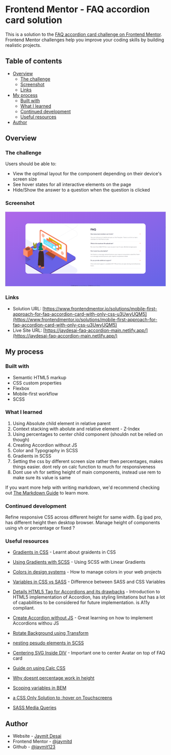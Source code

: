 # Frontend Mentor - FAQ accordion card solution

This is a solution to the [FAQ accordion card challenge on Frontend Mentor](https://www.frontendmentor.io/challenges/faq-accordion-card-XlyjD0Oam). Frontend Mentor challenges help you improve your coding skills by building realistic projects. 

## Table of contents

- [Overview](#overview)
  - [The challenge](#the-challenge)
  - [Screenshot](#screenshot)
  - [Links](#links)
- [My process](#my-process)
  - [Built with](#built-with)
  - [What I learned](#what-i-learned)
  - [Continued development](#continued-development)
  - [Useful resources](#useful-resources)
- [Author](#author)


## Overview

### The challenge

Users should be able to:

- View the optimal layout for the component depending on their device's screen size
- See hover states for all interactive elements on the page
- Hide/Show the answer to a question when the question is clicked

### Screenshot

![](./screenshot.png)


### Links

- Solution URL: [https://www.frontendmentor.io/solutions/mobile-first-approach-for-faq-accordion-card-with-only-css-u3UwyUQM5](https://www.frontendmentor.io/solutions/mobile-first-approach-for-faq-accordion-card-with-only-css-u3UwyUQM5)
- Live Site URL: [https://jaydesai-faq-accordion-main.netlify.app/](https://jaydesai-faq-accordion-main.netlify.app/)

## My process

### Built with

- Semantic HTML5 markup
- CSS custom properties
- Flexbox
- Mobile-first workflow
- SCSS



### What I learned

1. Using Absolute child element in relative parent
2. Context stacking with abolute and relative element - Z-Index 
3. Using percentages to center child component (shouldn not be relied on though)
4. Creating Accordion without JS
5. Color and Typography in SCSS
6. Gradients in SCSS
7. Setting the css by different screen size rather then percentages, makes things easier. dont rely on calc function to much for responsiveness
8. Dont use vh for setting height of main components, instead use rem to make sure its value is same


If you want more help with writing markdown, we'd recommend checking out [The Markdown Guide](https://www.markdownguide.org/) to learn more.


### Continued development

Refine responsive CSS across different height for same width. Eg ipad pro, has different height then desktop browser.
Manage height of components using vh or percentage or fixed ?

### Useful resources

- [Gradients in CSS](https://css-tricks.com/css3-gradients/) - Learnt about graidents in CSS
- [Using Gradients with SCSS](https://medium.com/@alvaro.saburido/applying-gradient-trends-in-sass-cf825d70f5fe) - Using SCSS with Linear Gradients
- [Colors in design systems](https://medium.com/codyhouse/create-your-design-system-part-3-colors-798e4729921f) - How to manage colors in your web projects
- [Variables in CSS vs SASS](https://css-tricks.com/difference-between-types-of-css-variables/) - Difference between SASS and CSS Variables
- [Details HTML5 Tag for Accordions and its drawbacks](https://developer.mozilla.org/en-US/docs/Web/HTML/Element/details) - Introduction to HTML5 implementation of Accordion, has styling limitations but has a lot of capabilities to be considered for future implementation. is A11y compliant.
- [Create Accordion without JS](https://stackoverflow.com/questions/13630229/can-i-have-an-onclick-effect-in-css) - Great learning on how to implement Accordions withou JS

- [Rotate Background using Transform](https://www.sitepoint.com/css3-transform-background-image/)
- [nesting pesudo elements in SCSS](https://marksheet.io/sass-nesting.html)
- [Centering SVG Inside DIV](https://stackoverflow.com/questions/41822510/center-an-svg-inside-a-div) - Important one to center Avatar on top of FAQ card
- [Guide on using Calc CSS](https://css-tricks.com/a-complete-guide-to-calc-in-css/)
- [Why doesnt percentage work in height](https://stackoverflow.com/questions/5657964/css-why-doesn-t-percentage-height-work)
- [Scoping variables in BEM](https://css-tricks.com/using-sass-control-scope-bem-naming/)
- [a CSS Only Solution to :hover on Touchscreens](https://dzone.com/articles/finally-a-css-only-solution-to-hover-on-touchscree)
- [SASS Media Queries](https://css-tricks.com/approaches-media-queries-sass/)
## Author

- Website - [Jaymit Desai](https://www.jaymitdesai.com)
- Frontend Mentor - [@jaymitd](https://www.frontendmentor.io/profile/jaymitd)
- Github - [@jaymit123](https://github.com/jaymit123)


